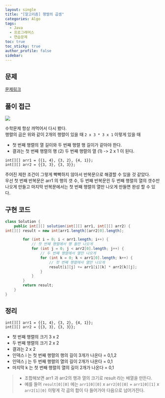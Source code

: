 ```yaml
---
layout: single
title: "[알고리즘] 행렬의 곱셈"
categories: Algo
tags:
  - Java
  - 프로그래머스
  - 연습문제
toc: true
toc_sticky: true
author_profile: false
sidebar:
---
```


## 문제

[문제링크](https://school.programmers.co.kr/learn/courses/30/lessons/12949)

## 풀이 접근

![](https://i.imgur.com/ctc1tCc.png)

수학문제 항상 까먹어서 다시 봤다.  
행렬의 곱은 위와 같이 2개의 행렬이 있을 때 `2 x 3 * 3 x 1` 이렇게 있을 때  
- 첫 번째 행렬의 열 길이와 두 번째 행렬 행 길이가 같아야 한다.
- 결과는 첫 번째 행렬의 행 (2) 두 번째 행렬의 열 (1) -> 2 x 1 이 된다.    
   
```
int[][] arr1 = {{1, 4}, {3, 2}, {4, 1}};  
int[][] arr2 = {{3, 3}, {3, 3}};
```

주어진 제한 조건이 그렇게 빡빡하지 않아서 반복문으로 해결할 수 있을 것 같았다.   
우선 첫 번째 반복문은 arr1 의 행의 갯 수, 두 번째 반복문읜 두 번째 행렬의 열의 갯수만 나오게 만들고 마지막 반복문에서는 첫 번째 행렬의 열만 나오게 만들면 완성 할 수 있다.

## 구현 코드

```java
class Solution {
    public int[][] solution(int[][] arr1, int[][] arr2) {
int[][] result = new int[arr1.length][arr2[0].length];

        for (int i = 0; i < arr1.length; i++) {
            // 첫 번째 행렬에서 행 들만 나오게
            for (int j = 0; j < arr2[0].length; j++) {
                // 두 번째 행렬에서 열만 나오게
                for (int k = 0; k < arr1[0].length; k++) {
                    // 첫 번째 행렬에서 열만 나오게
                    result[i][j] += arr1[i][k] * arr2[k][j];
                }
            }
        }
        return result;
    }
}
```

## 정리

```
int[][] arr1 = {{1, 4}, {3, 2}, {4, 1}};  
int[][] arr2 = {{3, 3}, {3, 3}};
```

- 첫 번째 행렬의 크기 3 x 2
- 두 번째 행렬의 크기 2 x 2
- 결과는 2 x 2
- 인덱스 i 는 첫 번째 행렬의 행의 길이 3개가 나온다 = 0,1,2
- 인덱스 j 는 두 번째 행렬의 열의 길이 2개가 나온다 = 0,1
- 마지막 k 는 첫 번째 행렬의 열의 길이 2개가 나온다 = 0,1

>- 조합해보면 arr1 과 arr2의 행과 열의 크기로 result 라는 배열을 만든다.
>- 예를 들어 `result[0][0]` 에는 `arr1[0][0]` x `arr2[0][0]` + `arr1[0][1]` x `arr2[1][0]` 이렇게 각 곱의 합이 다 들어가야 다음으로 넘어가진다.


